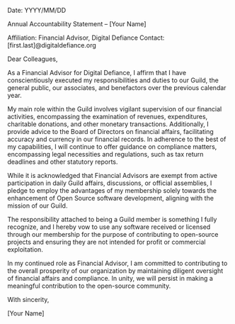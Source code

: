Date: YYYY/MM/DD

Annual Accountability Statement – [Your Name]

Affiliation: Financial Advisor, Digital Defiance
Contact: [first.last]@digitaldefiance.org

Dear Colleagues,

As a Financial Advisor for Digital Defiance, I affirm that I have conscientiously executed my responsibilities and duties to our Guild, the general public, our associates, and benefactors over the previous calendar year.

My main role within the Guild involves vigilant supervision of our financial activities, encompassing the examination of revenues, expenditures, charitable donations, and other monetary transactions. Additionally, I provide advice to the Board of Directors on financial affairs, facilitating accuracy and currency in our financial records. In adherence to the best of my capabilities, I will continue to offer guidance on compliance matters, encompassing legal necessities and regulations, such as tax return deadlines and other statutory reports.

While it is acknowledged that Financial Advisors are exempt from active participation in daily Guild affairs, discussions, or official assemblies, I pledge to employ the advantages of my membership solely towards the enhancement of Open Source software development, aligning with the mission of our Guild.

The responsibility attached to being a Guild member is something I fully recognize, and I hereby vow to use any software received or licensed through our membership for the purpose of contributing to open-source projects and ensuring they are not intended for profit or commercial exploitation.

In my continued role as Financial Advisor, I am committed to contributing to the overall prosperity of our organization by maintaining diligent oversight of financial affairs and compliance. In unity, we will persist in making a meaningful contribution to the open-source community.

With sincerity,

[Your Name]
